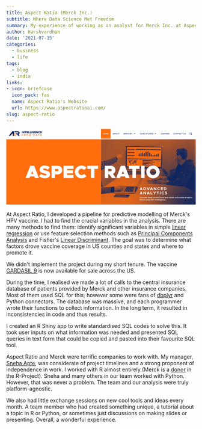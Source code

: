 ```yaml
---
title: Aspect Ratio (Merck Inc.)
subtitle: Where Data Science Met Freedom
summary: My experience of working as an analyst for Merck Inc. at Aspect Ratio, Pune 
author: Harshvardhan
date: '2021-07-15'
categories:
  - business
  - life
tags:
  - blog
  - india
links:
- icon: briefcase
  icon_pack: fas
  name: Aspect Ratio's Website
  url: https://www.aspectratioai.com/
slug: aspect-ratio
---
```


[![](images/Screen%20Recording%202022-03-16%20at%2010.28.44%20AM.gif)](https://www.aspectratioai.com/)

At Aspect Ratio, I developed a pipeline for predictive modelling of Merck's HPV vaccine. I had to find the crucial variables in the analysis. There are many methods to find them: identify significant variables in simple [linear regression](https://en.wikipedia.org/wiki/Linear_regression) or use feature selection methods such as [Principal Components Analysis](https://en.wikipedia.org/wiki/Principal_component_analysis) and Fisher's [Linear Discriminant](https://en.wikipedia.org/wiki/Linear_discriminant_analysis). The goal was to determine what factors drove vaccine coverage in US counties and states and where to promote it.

We didn't implement the project during my short tenure. The vaccine [GARDASIL 9](https://www.merckvaccines.com/gardasil9/) is now available for sale across the US.

During the time, I realised we made a lot of calls to the central insurance database of patients provided by Merck and other insurance companies. Most of them used SQL for this; however some were fans of [dbplyr](https://dbplyr.tidyverse.org/) and Python connectors. The database was massive, and each programmer wrote their functions to collect information. In the long term, it resulted in inconsistencies in code and thus results.

I created an R Shiny app to write standardised SQL codes to solve this. It took user inputs on what information was needed and presented SQL queries in text form that could be copied and pasted into their favourite SQL tool.

Aspect Ratio and Merck were terrific companies to work with. My manager, [Sneha Apte](https://www.linkedin.com/in/sneha-apte-86b17324/?originalSubdomain=in), was considerate of project timelines and a strong proponent of independence in work. I worked with R almost entirely (Merck is a [donor](https://www.r-project.org/foundation/donors.html) in the R-Project). Sneha and many others in our team worked with Python. However, that was never a problem. The team and our analysis were truly platform-agnostic.

We also had little exchange sessions on new cool tools and ideas every month. A team member who had created something unique, a tutorial about a topic in R or Python, or sometimes just discussions on making slides or presenting. Overall, a wonderful experience.
